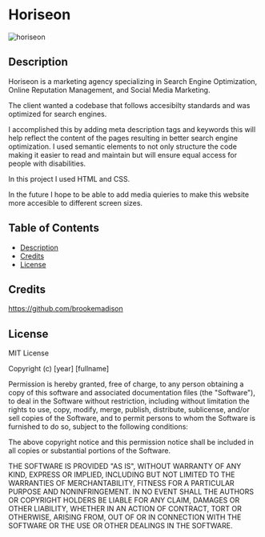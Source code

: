 # Horiseon
![horiseon](https://user-images.githubusercontent.com/83384131/123344029-f91c8e00-d520-11eb-8996-ebb10655530f.png)

## Description 

Horiseon is a marketing agency specializing in Search Engine Optimization, Online Reputation Management, and Social Media Marketing.

The client wanted a codebase that follows accesibilty standards and was optimized for search engines. 

I accomplished this by adding meta description tags and keywords this will help reflect the content of the pages resulting in better search engine optimization. I used semantic elements to not only structure the code making it easier to read and maintain but will ensure equal access for people with disabilities.

In this project I used HTML and CSS.

In the future I hope to be able to add media quieries to make this website more accesible to different screen sizes.


## Table of Contents

* [Description](description)
* [Credits](#credits)
* [License](#license)


## Credits

https://github.com/brookemadison


## License

MIT License

Copyright (c) [year] [fullname]

Permission is hereby granted, free of charge, to any person obtaining a copy
of this software and associated documentation files (the "Software"), to deal
in the Software without restriction, including without limitation the rights
to use, copy, modify, merge, publish, distribute, sublicense, and/or sell
copies of the Software, and to permit persons to whom the Software is
furnished to do so, subject to the following conditions:

The above copyright notice and this permission notice shall be included in all
copies or substantial portions of the Software.

THE SOFTWARE IS PROVIDED "AS IS", WITHOUT WARRANTY OF ANY KIND, EXPRESS OR
IMPLIED, INCLUDING BUT NOT LIMITED TO THE WARRANTIES OF MERCHANTABILITY,
FITNESS FOR A PARTICULAR PURPOSE AND NONINFRINGEMENT. IN NO EVENT SHALL THE
AUTHORS OR COPYRIGHT HOLDERS BE LIABLE FOR ANY CLAIM, DAMAGES OR OTHER
LIABILITY, WHETHER IN AN ACTION OF CONTRACT, TORT OR OTHERWISE, ARISING FROM,
OUT OF OR IN CONNECTION WITH THE SOFTWARE OR THE USE OR OTHER DEALINGS IN THE
SOFTWARE.
